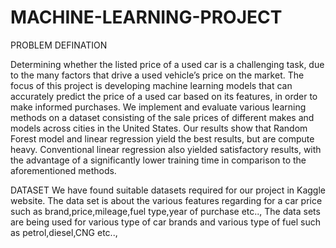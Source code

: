 # MACHINE-LEARNING-PROJECT

PROBLEM DEFINATION

Determining whether the listed price of a used car is a challenging task, due to the many factors that drive a used vehicle’s price on the market. The focus of this project is developing machine learning models that can accurately predict the price of a used car based on its features, in order to make informed purchases. We implement and evaluate various learning methods on a dataset consisting of the sale prices of different makes and models across cities in the United States. Our results show that Random Forest model and linear regression yield the best results, but are compute heavy. Conventional linear regression also yielded satisfactory results, with the advantage of a significantly lower training time in comparison to the aforementioned methods.

DATASET
We have found suitable datasets required for our project in Kaggle website. The data set is about the various features regarding for a car price such as brand,price,mileage,fuel type,year of purchase etc.., The data sets are being used for various type of car brands and various type of fuel such as petrol,diesel,CNG etc..,
